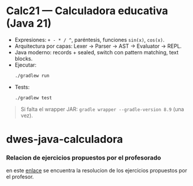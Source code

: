 # Calc21 — Calculadora educativa (Java 21)

- Expresiones: `+ - * / ^`, paréntesis, funciones `sin(x)`, `cos(x)`.
- Arquitectura por capas: Lexer → Parser → AST → Evaluator → REPL.
- Java moderno: records + sealed, switch con pattern matching, text blocks.
- Ejecutar:
  ```bash
  ./gradlew run
  ```
- Tests:
  ```bash
  ./gradlew test
  ```

> Si falta el wrapper JAR: `gradle wrapper --gradle-version 8.9` (una vez).
# dwes-java-calculadora
### Relacion de ejercicios propuestos por el profesorado    
en este [enlace](https://github.com/Lmrocio/dwes-java-calculadora/blob/main/Relacion_Ejercicios_Propuestos_Profesorado.md) se encuentra la resolucion de los ejercicios propuestos por el profesor. 
